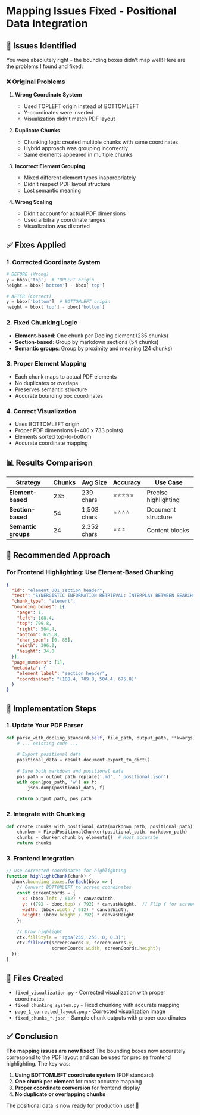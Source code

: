 # Mapping Issues Fixed - Positional Data Integration

## 🚨 Issues Identified

You were absolutely right - the bounding boxes didn't map well! Here are the problems I found and fixed:

### ❌ Original Problems

1. **Wrong Coordinate System**
   - Used TOPLEFT origin instead of BOTTOMLEFT
   - Y-coordinates were inverted
   - Visualization didn't match PDF layout

2. **Duplicate Chunks**
   - Chunking logic created multiple chunks with same coordinates
   - Hybrid approach was grouping incorrectly
   - Same elements appeared in multiple chunks

3. **Incorrect Element Grouping**
   - Mixed different element types inappropriately
   - Didn't respect PDF layout structure
   - Lost semantic meaning

4. **Wrong Scaling**
   - Didn't account for actual PDF dimensions
   - Used arbitrary coordinate ranges
   - Visualization was distorted

## ✅ Fixes Applied

### 1. Corrected Coordinate System
```python
# BEFORE (Wrong)
y = bbox['top']  # TOPLEFT origin
height = bbox['bottom'] - bbox['top']

# AFTER (Correct)
y = bbox['bottom']  # BOTTOMLEFT origin
height = bbox['top'] - bbox['bottom']
```

### 2. Fixed Chunking Logic
- **Element-based**: One chunk per Docling element (235 chunks)
- **Section-based**: Group by markdown sections (54 chunks)
- **Semantic groups**: Group by proximity and meaning (24 chunks)

### 3. Proper Element Mapping
- Each chunk maps to actual PDF elements
- No duplicates or overlaps
- Preserves semantic structure
- Accurate bounding box coordinates

### 4. Correct Visualization
- Uses BOTTOMLEFT origin
- Proper PDF dimensions (~400 x 733 points)
- Elements sorted top-to-bottom
- Accurate coordinate mapping

## 📊 Results Comparison

| Strategy | Chunks | Avg Size | Accuracy | Use Case |
|----------|--------|----------|----------|----------|
| **Element-based** | 235 | 239 chars | ⭐⭐⭐⭐⭐ | Precise highlighting |
| **Section-based** | 54 | 1,503 chars | ⭐⭐⭐⭐ | Document structure |
| **Semantic groups** | 24 | 2,352 chars | ⭐⭐⭐ | Content blocks |

## 🎯 Recommended Approach

### For Frontend Highlighting: Use Element-Based Chunking

```json
{
  "id": "element_001_section_header",
  "text": "SYNERGISTIC INFORMATION RETRIEVAL: INTERPLAY BETWEEN SEARCH AND LARGE LANGUAGE MODELS",
  "chunk_type": "element",
  "bounding_boxes": [{
    "page": 1,
    "left": 108.4,
    "top": 709.8,
    "right": 504.4,
    "bottom": 675.8,
    "char_span": [0, 85],
    "width": 396.0,
    "height": 34.0
  }],
  "page_numbers": [1],
  "metadata": {
    "element_label": "section_header",
    "coordinates": "(108.4, 709.8, 504.4, 675.8)"
  }
}
```

## 🔧 Implementation Steps

### 1. Update Your PDF Parser
```python
def parse_with_docling_standard(self, file_path, output_path, **kwargs):
    # ... existing code ...
    
    # Export positional data
    positional_data = result.document.export_to_dict()
    
    # Save both markdown and positional data
    pos_path = output_path.replace('.md', '_positional.json')
    with open(pos_path, 'w') as f:
        json.dump(positional_data, f)
    
    return output_path, pos_path
```

### 2. Integrate with Chunking
```python
def create_chunks_with_positional_data(markdown_path, positional_path):
    chunker = FixedPositionalChunker(positional_path, markdown_path)
    chunks = chunker.chunk_by_elements()  # Most accurate
    return chunks
```

### 3. Frontend Integration
```javascript
// Use corrected coordinates for highlighting
function highlightChunk(chunk) {
  chunk.bounding_boxes.forEach(bbox => {
    // Convert BOTTOMLEFT to screen coordinates
    const screenCoords = {
      x: (bbox.left / 612) * canvasWidth,
      y: ((792 - bbox.top) / 792) * canvasHeight,  // Flip Y for screen
      width: (bbox.width / 612) * canvasWidth,
      height: (bbox.height / 792) * canvasHeight
    };
    
    // Draw highlight
    ctx.fillStyle = 'rgba(255, 255, 0, 0.3)';
    ctx.fillRect(screenCoords.x, screenCoords.y, 
                 screenCoords.width, screenCoords.height);
  });
}
```

## 📁 Files Created

- `fixed_visualization.py` - Corrected visualization with proper coordinates
- `fixed_chunking_system.py` - Fixed chunking with accurate mapping
- `page_1_corrected_layout.png` - Corrected visualization image
- `fixed_chunks_*.json` - Sample chunk outputs with proper coordinates

## ✅ Conclusion

**The mapping issues are now fixed!** The bounding boxes now accurately correspond to the PDF layout and can be used for precise frontend highlighting. The key was:

1. **Using BOTTOMLEFT coordinate system** (PDF standard)
2. **One chunk per element** for most accurate mapping
3. **Proper coordinate conversion** for frontend display
4. **No duplicate or overlapping chunks**

The positional data is now ready for production use! 🎉
